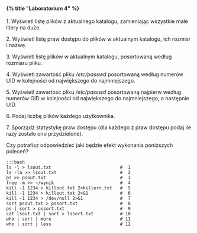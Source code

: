 #### {% title "Laboratorium 4" %}

1\. Wyświetl listę plików z aktualnego katalogu, zamieniając
wszystkie małe litery na duże.

2\. Wyświetl listę praw dostępu do plików w aktualnym katalogu, ich
rozmiar i nazwę.

3\. Wyświetl listę plików w aktualnym katalogu, posortowaną według
rozmiaru pliku.

4\. Wyświetl zawartość pliku */etc/passwd* posortowaną według numerów
UID w kolejności od największego do najmniejszego.

5\. Wyświetl zawartość pliku */etc/passwd* posortowaną najpierw
według numerów GID w kolejności od największego do najmniejszego, a
następnie UID.

6\. Podaj liczbę plików każdego użytkownika.

7\. Sporządź statystykę praw dostępu (dla każdego z praw dostępu
podaj ile razy zostało ono przydzielone).

Czy potrafisz odpowiedzieć jaki będzie efekt wykonania poniższych
poleceń?

    :::bash
    ls -l > lsout.txt                          #  1
    ls -la >> lsout.txt                        #  2
    ps >> psout.txt                            #  3
    free -m >> ~/wynik                         #  4
    kill -1 1234 > killout.txt 2>killerr.txt   #  5
    kill -1 1234 > killout.txt 2>&1            #  6
    kill -1 1234 > /dev/null 2>&1              #  7
    sort psout.txt > pssort.txt                #  8
    ps | sort > pssort.txt                     #  9
    cat lsout.txt | sort > lssort.txt          # 10
    who | sort | more                          # 11
    who | sort | less                          # 12
